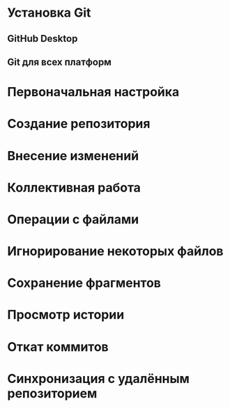 # Установка Git
## GitHub Desktop
## Git для всех платформ

# Первоначальная настройка

# Создание репозитория

# Внесение изменений

# Коллективная работа

# Операции с файлами

# Игнорирование некоторых файлов

# Сохранение фрагментов

# Просмотр истории

# Откат коммитов

# Синхронизация с удалённым репозиторием

